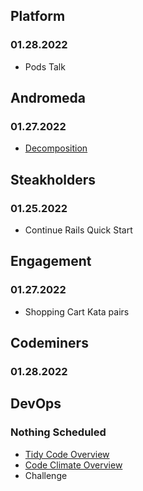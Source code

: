 ## Platform
### 01.28.2022
* Pods Talk

## Andromeda
### 01.27.2022
* [Decomposition](https://github.com/StrongMind/culture/blob/master/tech_sessions/decomposition.md)

## Steakholders
### 01.25.2022
* Continue Rails Quick Start

## Engagement
### 01.27.2022
* Shopping Cart Kata pairs

## Codeminers
### 01.28.2022

## DevOps
### Nothing Scheduled
* [Tidy Code Overview](https://github.com/StrongMind/culture/blob/master/tech_sessions/tidy_code.md)
* [Code Climate Overview](http://www.codeclimate.com)
* Challenge
